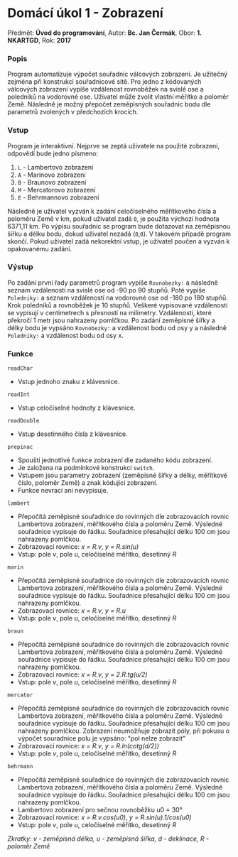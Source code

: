 # Domácí úkol 1 - Zobrazení

Předmět: **Úvod do programování**, Autor: **Bc. Jan Čermák**, Obor: **1. NKARTGD**, Rok: **2017**

### Popis
Program automatizuje výpočet souřadnic válcových zobrazení. Je užitečný zejména při 
konstrukci souřadnicové sítě. Pro jedno z kódovaných válcových zobrazení vypíše 
vzdálenost rovnoběžek na svislé ose a poledníků na vodorovné ose. Uživatel může
zvolit vlastní měřítko a poloměr Země. Následně je možný přepočet zeměpisných 
souřadnic bodu dle parametrů zvolených v předchozích krocích.

### Vstup
Program je interaktivní. Nejprve se zeptá uživatele na použité zobrazení,
odpovědí bude jedno písmeno: 
1. `L` - Lambertovo zobrazení
2. `A` - Marinovo zobrazení 
3. `B` - Braunovo zobrazení 
4. `M` - Mercatorovo zobrazení 
5. `E` - Behrmannovo zobrazení

Následně je uživatel vyzván k zadání celočíselného měřítkového čísla a poloměru Země 
v km, pokud uživatel zadá `0`, je použita výchozí hodnota 6371,11 km. Po výpisu 
souřadnic se program bude dotazovat na zeměpisnou šířku a délku bodu, dokud uživatel 
nezadá (`0`,`0`). V takovém případě program skončí. Pokud uživatel zadá nekorektní 
vstup, je uživatel poučen a vyzván k opakovanému zadání.

### Výstup
Po zadání první řady parametrů program vypíše `Rovnobezky:` a následně seznam 
vzdáleností na svislé ose od -90 po 90 stupňů. Poté vypíše `Poledniky:` a seznam 
vzdáleností na vodorovné ose od -180 po 180 stupňů. Krok poledníků a rovnoběžek je 
10 stupňů. Veškeré vypisované vzdálenosti se vypisují v centimetrech s přesností na 
milimetry. Vzdálenosti, které překročí 1 metr jsou nahrazeny pomlčkou.
Po zadání zeměpisné šířky a délky bodu je vypsáno `Rovnobezky:` a vzdálenost bodu 
od osy y a následně `Poledniky:` a vzdálenost bodu od osy x.

### Funkce

`readChar` 
- Vstup jednoho znaku z klávesnice.

`readInt` 
- Vstup celočíselné hodnoty z klávesnice.

`readDouble` 
- Vstup desetinného čísla z klávesnice.

`prepinac`
- Spouští jednotlivé funkce zobrazení dle zadaného kódu zobrazení.
- Je založena na podmínkové konstrukci `switch`.
- Vstupem jsou parametry zobrazení (zeměpisné šířky a délky, měřítkové číslo,
poloměr Země) a znak kódující zobrazení.
- Funkce nevrací ani nevypisuje.

`lambert`
- Přepočítá zeměpisné souřadnice do rovinných dle zobrazovacích rovnic Lambertova
zobrazení, měřítkového čísla a poloměru Země. Výsledné souřadnice vypisuje do 
řádku. Souřadnice přesahující délku 100 cm jsou nahrazeny pomlčkou.
- Zobrazovací rovnice: *x = R.v*, *y = R.sin(u)*
- Vstup: pole *v*, pole *u*, celočíselné měřítko, desetinný *R* 

`marin`
- Přepočítá zeměpisné souřadnice do rovinných dle zobrazovacích rovnic Lambertova
zobrazení, měřítkového čísla a poloměru Země. Výsledné souřadnice vypisuje do 
řádku. Souřadnice přesahující délku 100 cm jsou nahrazeny pomlčkou.
- Zobrazovací rovnice: *x = R.v*, *y = R.u*
- Vstup: pole *v*, pole *u*, celočíselné měřítko, desetinný *R*

`braun`
- Přepočítá zeměpisné souřadnice do rovinných dle zobrazovacích rovnic Lambertova
zobrazení, měřítkového čísla a poloměru Země. Výsledné souřadnice vypisuje do 
řádku. Souřadnice přesahující délku 100 cm jsou nahrazeny pomlčkou.
- Zobrazovací rovnice: *x = R.v*, *y = 2.R.tg(u/2)*
- Vstup: pole *v*, pole *u*, celočíselné měřítko, desetinný *R* 

`mercator`
- Přepočítá zeměpisné souřadnice do rovinných dle zobrazovacích rovnic Lambertova
zobrazení, měřítkového čísla a poloměru Země. Výsledné souřadnice vypisuje do 
řádku. Souřadnice přesahující délku 100 cm jsou nahrazeny pomlčkou. Zobrazení 
neumožňuje zobrazit póly, při pokusu o výpočet souradnice polu je vypsáno: 
"pol nelze zobrazit"
- Zobrazovací rovnice: *x = R.v*, *y = R.ln(cotg(d/2))*
- Vstup: pole *v*, pole *u*, celočíselné měřítko, desetinný *R* 

`behrmann`
- Přepočítá zeměpisné souřadnice do rovinných dle zobrazovacích rovnic Lambertova
zobrazení, měřítkového čísla a poloměru Země. Výsledné souřadnice vypisuje do 
řádku. Souřadnice přesahující délku 100 cm jsou nahrazeny pomlčkou.
- Lambertovo zobrazení pro sečnou rovnoběžku u0 = 30°
- Zobrazovací rovnice: *x = R.v.cos(u0)*, *y = R.sin(u).1/cos(u0)*
- Vstup: pole *v*, pole *u*, celočíselné měřítko, desetinný *R* 

*Zkratky: v - zeměpisná délka, u - zeměpisná šířka, d - deklinace, R - poloměr Země*
